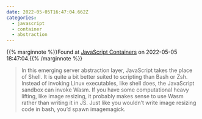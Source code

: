 ```yaml
---
date: 2022-05-05T16:47:04.662Z
categories:
  - javascript
  - container
  - abstraction
---
```

{{% marginnote %}}Found at [JavaScript Containers](https://tinyclouds.org/javascript_containers) on 2022-05-05 18:47:04.{{% /marginnote %}}

> In this emerging server abstraction layer, JavaScript takes the place of Shell. It is quite a bit better suited to scripting than Bash or Zsh. Instead of invoking Linux executables, like shell does, the JavaScript sandbox can invoke Wasm. If you have some computational heavy lifting, like image resizing, it probably makes sense to use Wasm rather than writing it in JS. Just like you wouldn’t write image resizing code in bash, you’d spawn imagemagick.

